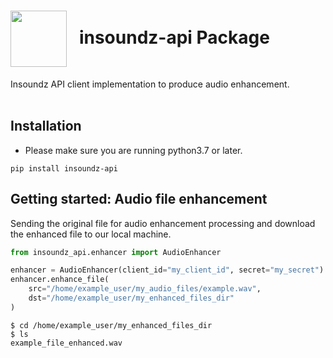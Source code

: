 <h1><img align="center" height="90" src="https://drive.google.com/uc?export=view&id=1b1DHDNsl_XGjtU_AK1QR9q_lSo3iLQ4x"> &nbsp; insoundz-api Package</h1>
Insoundz API client implementation to produce audio enhancement.
<br />
<br />

## Installation
- Please make sure you are running python3.7 or later.
```console
pip install insoundz-api
```

## Getting started: Audio file enhancement
Sending the original file for audio enhancement processing and download the enhanced file to our local machine.

```python
from insoundz_api.enhancer import AudioEnhancer

enhancer = AudioEnhancer(client_id="my_client_id", secret="my_secret")
enhancer.enhance_file(
    src="/home/example_user/my_audio_files/example.wav", 
    dst="/home/example_user/my_enhanced_files_dir"
)
```

```console
$ cd /home/example_user/my_enhanced_files_dir
$ ls
example_file_enhanced.wav
```
